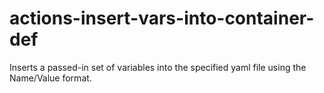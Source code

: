 # actions-insert-vars-into-container-def
Inserts a passed-in set of variables into the specified yaml file using the Name/Value format.
